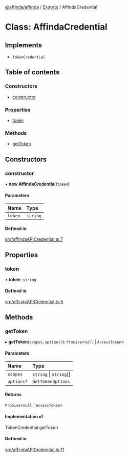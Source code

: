 [@affinda/affinda](../README.md) / [Exports](../modules.md) / AffindaCredential

# Class: AffindaCredential

## Implements

- `TokenCredential`

## Table of contents

### Constructors

- [constructor](AffindaCredential.md#constructor)

### Properties

- [token](AffindaCredential.md#token)

### Methods

- [getToken](AffindaCredential.md#gettoken)

## Constructors

### constructor

• **new AffindaCredential**(`token`)

#### Parameters

| Name | Type |
| :------ | :------ |
| `token` | `string` |

#### Defined in

[src/affindaAPICredential.ts:7](https://github.com/affinda/affinda-typescript/blob/30e5a05/src/affindaAPICredential.ts#L7)

## Properties

### token

• **token**: `string`

#### Defined in

[src/affindaAPICredential.ts:5](https://github.com/affinda/affinda-typescript/blob/30e5a05/src/affindaAPICredential.ts#L5)

## Methods

### getToken

▸ **getToken**(`scopes`, `options?`): `Promise`<``null`` \| `AccessToken`\>

#### Parameters

| Name | Type |
| :------ | :------ |
| `scopes` | `string` \| `string`[] |
| `options?` | `GetTokenOptions` |

#### Returns

`Promise`<``null`` \| `AccessToken`\>

#### Implementation of

TokenCredential.getToken

#### Defined in

[src/affindaAPICredential.ts:11](https://github.com/affinda/affinda-typescript/blob/30e5a05/src/affindaAPICredential.ts#L11)
